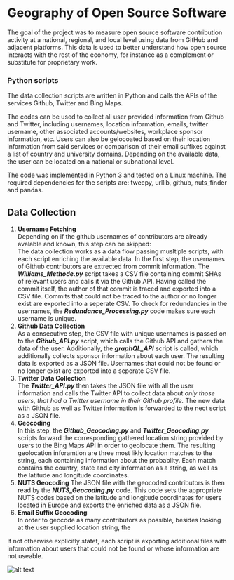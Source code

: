 # Geography of Open Source Software

The goal of the project was to measure open source software contribution activity at a national, regional, and local level using data from GitHub and adjacent platforms. This data is used to better understand how open source interacts with the rest of the economy, for instance as a complement or substitute for proprietary work.


### Python scripts

The data collection scripts are written in Python and calls the APIs of the services Github, Twitter and Bing Maps.

The codes can be used to collect all user provided information from Github and Twitter, including usernames, location information, emails, twitter username, other associated accounts/websites, workplace sponsor information, etc. Users can also be gelocoated based on their location information from said services or comparison of their email suffixes against a list of country and university domains. Depending on the available data, the user can be located on a national or subnational level.

The code was implemented in Python 3 and tested on a Linux machine. The required dependencies for the scripts are: tweepy, urllib, github, nuts_finder and pandas.


## Data Collection

1. **Username Fetching** <br /> Depending on if the github usernames of contributors are already avalable and known, this step can be skipped: <br /> The data collection works as a data flow passing musltiple scripts, with each script enriching the available data. In the first step, the usernames of Github contributors are extrected from commit information. The **_Williams_Methode.py_** script takes a CSV file containing commit SHAs of relevant users and calls it via the Github API. Having called the commit itself, the author of that commit is traced and exported into a CSV file. Commits that could not be traced to the author or no longer exist are exported into a seperate CSV. To check for redundancies in the usernames, the **_Redundance_Processing.py_** code makes sure each username is unique. <br />
2. **Github Data Collection** <br /> As a consecutive step, the CSV file with unique usernames is passed on to the **_Github_API.py_** script, which calls the Github API and gathers the data of the user. Additionally, the **_graphQL_API_** script is called, which additionally collects sponsor information about each user. The resulting data is exported as a JSON file. Usernames that could not be found or no longer exist are exported into a seperate CSV file. <br />
3. **Twitter Data Collection** <br /> The **_Twitter_API.py_** then takes the JSON file with all the user information and calls the Twitter API to collect data about _only those users, that had a Twitter username in their Github profile._ The new data with Github as well as Twitter information is forwarded to the nect script as a JSON file. <br />
4. **Geocoding** <br /> In this step,  the **_Github_Geocoding.py_** and **_Twitter_Geocoding.py_** scripts forward the corresponding gathered location string provided by users to the Bing Maps API in order to geolocate them. The resulting geolocation inforamtion are three most likly location matches to the string, each containing information about the probabilty. Each match contains the country, state and city information as a string, as well as the latitude and longitude coordinates. <br />
5. **NUTS Geocoding** The JSON file with the geocoded contributors is then read by the **_NUTS_Geocoding.py_** code. This code sets the appropriate NUTS codes based on the latitude and longitude coordinates  for users located in Europe and exports the enriched data as a JSON file. <br />
6. **Email Suffix Geocoding** <br /> In order to geocode as many contributors as possible, besides looking at the user supplied location string, the 

If not otherwise explicitly statet, each script is exporting additional files with information about users that could not be found or whose information are not useable.


 
![alt text](https://github.com/n1tecki/Geography-of-Open-Source-Software/blob/main/DFD.jpg?raw=true)




